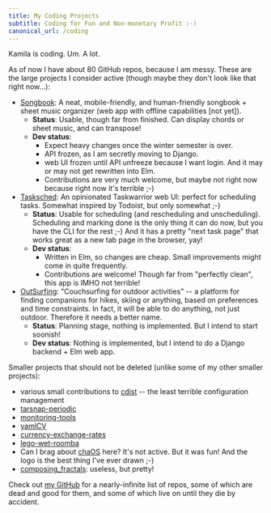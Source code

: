 ```yaml
---
title: My Coding Projects
subtitle: Coding for Fun and Non-monetary Profit :-)
canonical_url: /coding
---
```



Kamila is coding. Um. A lot.

As of now I have about 80 GitHub repos, because I am messy. These are the large projects I consider active (though maybe they don't look like that right now...):

- [Songbook](https://github.com/AnotherKamila/songbook-web): A neat, mobile-friendly, and human-friendly songbook + sheet music organizer (web app with offline capabilities [not yet]).
    - **Status**: Usable, though far from finished. Can display chords or sheet music, and can transpose!
    - **Dev status**:
        - Expect heavy changes once the winter semester is over.
        - API frozen, as I am secretly moving to Django.
        - web UI frozen until API unfreeze because I want login. And it may or may not get rewritten into Elm.
        - Contributions are very much welcome, but maybe not right now because right now it's terrible ;-)
- [Tasksched](https://github.com/AnotherKamila/tasksched): An opinionated Taskwarrior web UI: perfect for scheduling tasks. Somewhat inspired by Todoist, but only somewhat ;-)
    - **Status**: Usable for scheduling (and rescheduling and unscheduling). Scheduling and marking done is the only thing it can do now, but you have the CLI for the rest ;-) And it has a pretty "next task page" that works great as a new tab page in the browser, yay!
    - **Dev status**:
        - Written in Elm, so changes are cheap. Small improvements might come in quite frequently.
        - Contributions are welcome! Though far from "perfectly clean", this app is IMHO not terrible!
- [OutSurfing](https://github.com/AnotherKamila/outsurfing): "Couchsurfing for outdoor activities" -- a platform for finding companions for hikes, skiing or anything, based on preferences and time constraints. In fact, it will be able to do anything, not just outdoor. Therefore it needs a better name.
    - **Status**: Planning stage, nothing is implemented. But I intend to start soonish!
    - **Dev status**: Nothing is implemented, but I intend to do a Django backend + Elm web app.

Smaller projects that should not be deleted (unlike some of my other smaller projects):

- various small contributions to [cdist](https://www.nico.schottelius.org/software/cdist/) -- the least terrible configuration management
- [tarsnap-periodic](https://github.com/AnotherKamila/tarsnap-periodic)
- [monitoring-tools](https://github.com/AnotherKamila/monitoring-tools)
- [yamlCV](https://github.com/AnotherKamila/yamlCV)
- [currency-exchange-rates](https://github.com/AnotherKamila/currency-exchange-rates)
- [lego-wet-roomba](https://github.com/AnotherKamila/lego-wet-roomba)
- Can I brag about [chaOS](https://github.com/AnotherKamila/chaOS) here? It's not active. But it was fun! And the logo is the best thing I've ever drawn ;-)
- [composing_fractals](https://github.com/AnotherKamila/composing_fractals): useless, but pretty!

Check out [my GitHub](https://github.com/anotherkamila/) for a nearly-infinite list of repos, some of which are dead and good for them, and some of which live on until they die by accident.
